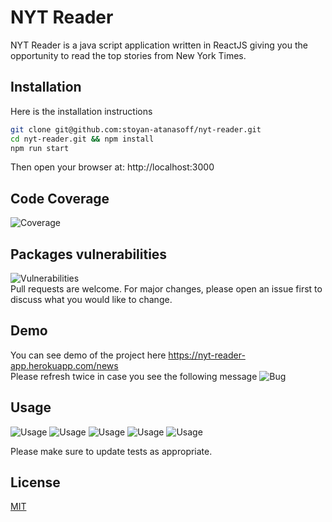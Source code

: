 # NYT Reader

NYT Reader is a java script application written in ReactJS giving you the opportunity to read the top stories from New York Times. 

## Installation

Here is the installation instructions

```bash
git clone git@github.com:stoyan-atanasoff/nyt-reader.git
cd nyt-reader.git && npm install
npm run start
```

Then open your browser at: http://localhost:3000

## Code Coverage
![Coverage](http://store.picbg.net/pubpic/2B/06/8579c9e908232b06.png)

## Packages vulnerabilities
![Vulnerabilities](http://store.picbg.net/pubpic/8B/5C/b678efa80b338b5c.png)  
Pull requests are welcome. For major changes, please open an issue first to discuss what you would like to change.

## Demo
You can see demo of the project here https://nyt-reader-app.herokuapp.com/news  
Please refresh twice in case you see the following message
![Bug](http://store.picbg.net/pubpic/9A/FC/ac940f867f879afc.png)  

## Usage
![Usage](http://store.picbg.net/pubpic/E9/08/374d724d5f1be908.png)
![Usage](http://store.picbg.net/pubpic/A8/3F/4def6a75d0a5a83f.png)
![Usage](http://store.picbg.net/pubpic/BA/27/c3011c226a68ba27.png)
![Usage](http://store.picbg.net/pubpic/32/76/077a890bdb533276.png)
![Usage](http://store.picbg.net/pubpic/C1/2E/0b841043920fc12e.png)

Please make sure to update tests as appropriate.

## License
[MIT](https://choosealicense.com/licenses/mit/)
